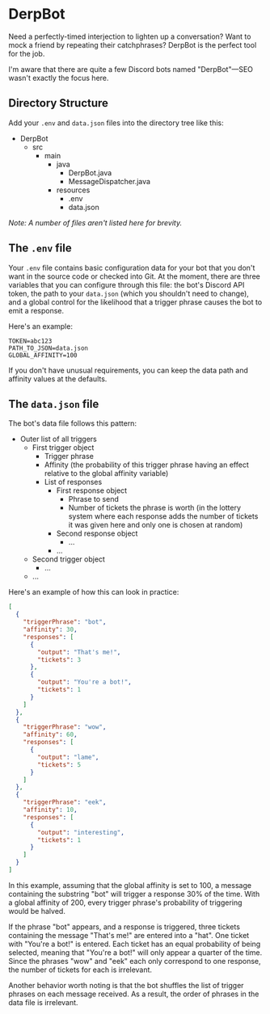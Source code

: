 # DerpBot

Need a perfectly-timed interjection to lighten up a conversation? Want to mock a friend by repeating their catchphrases?
DerpBot is the perfect tool for the job.

I'm aware that there are quite a few Discord bots named "DerpBot"—SEO wasn't exactly the focus here.

## Directory Structure

Add your `.env` and `data.json` files into the directory tree like this:

* DerpBot
    * src
        * main
            * java
                * DerpBot.java
                * MessageDispatcher.java
            * resources
                * .env
                * data.json

*Note: A number of files aren't listed here for brevity.*

## The `.env` file

Your `.env` file contains basic configuration data for your bot that you don't want in the source code or checked into
Git. At the moment, there are three variables that you can configure through this file: the bot's Discord API token, the
path to your `data.json` (which you shouldn't need to change), and a global control for the likelihood that a trigger
phrase causes the bot to emit a response.

Here's an example:

```
TOKEN=abc123
PATH_TO_JSON=data.json
GLOBAL_AFFINITY=100
```

If you don't have unusual requirements, you can keep the data path and affinity values at the defaults.

## The `data.json` file

The bot's data file follows this pattern:

* Outer list of all triggers
    * First trigger object
        * Trigger phrase
        * Affinity (the probability of this trigger phrase having an effect relative to the global affinity variable)
        * List of responses
            * First response object
                * Phrase to send
                * Number of tickets the phrase is worth (in the lottery system where each response adds the number of
                  tickets it was given here and only one is chosen at random)
            * Second response object
                * ...
            * ...
    * Second trigger object
        * ...
    * ...
    
Here's an example of how this can look in practice:
```json
[
  {
    "triggerPhrase": "bot",
    "affinity": 30,
    "responses": [
      {
        "output": "That's me!",
        "tickets": 3
      }, 
      {
        "output": "You're a bot!",
        "tickets": 1
      }
    ]
  },
  {
    "triggerPhrase": "wow",
    "affinity": 60,
    "responses": [
      {
        "output": "lame",
        "tickets": 5
      }
    ]
  },
  {
    "triggerPhrase": "eek",
    "affinity": 10,
    "responses": [
      {
        "output": "interesting",
        "tickets": 1
      }
    ]
  }
]
```
In this example, assuming that the global affinity is set to 100, a message containing the substring "bot" will trigger a response 30% of the time. With a global affinity of 200, every trigger phrase's probability of triggering would be halved. 

If the phrase "bot" appears, and a response is triggered, three tickets containing the message "That's me!" are entered into a "hat". One ticket with "You're a bot!" is entered. Each ticket has an equal probability of being selected, meaning that "You're a bot!" will only appear a quarter of the time. Since the phrases "wow" and "eek" each only correspond to one response, the number of tickets for each is irrelevant. 

Another behavior worth noting is that the bot shuffles the list of trigger phrases on each message received. As a result, the order of phrases in the data file is irrelevant. 